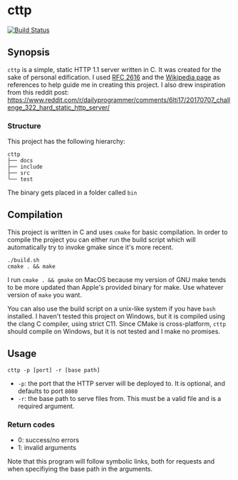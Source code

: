 # cttp

[![Build Status](https://travis-ci.org/afnanenayet/cttp.svg?branch=master)](https://travis-ci.org/afnanenayet/cttp)

## Synopsis

`cttp` is a simple, static HTTP 1.1 server written in C. It was created for the sake of
personal edification. I used [RFC 2616](https://tools.ietf.org/html/rfc2616) and
the [Wikipedia page](https://en.wikipedia.org/wiki/Hypertext_Transfer_Protocol) as
references to help guide me in creating this project. I also drew inspiration from
this reddit post: https://www.reddit.com/r/dailyprogrammer/comments/6lti17/20170707_challenge_322_hard_static_http_server/

### Structure

This project has the following hierarchy:

```
cttp
├── docs
├── include
├── src
└── test
```

The binary gets placed in a folder called `bin`

## Compilation

This project is written in C and uses `cmake` for basic compilation. In
order to compile the project you can either run the build script which will
automatically try to invoke gmake since it's more recent.

    ./build.sh
    cmake . && make

I run `cmake . && gmake` on MacOS because my version of GNU make tends to be
more updated than Apple's provided binary for make. Use whatever version of
`make` you want.

You can also use the build script on a unix-like system if you have `bash`
installed. I haven't tested this project on Windows, but it is compiled
using the clang C compiler, using strict C11. Since CMake is cross-platform,
`cttp` should compile on Windows, but it is not tested and I make no promises.

## Usage

`cttp -p [port] -r [base path]`

- `-p`: the port that the HTTP server will be deployed to. It is optional,
and defaults to port `8080`
- `-r`: the base path to serve files from. This must be a valid file and is
a required argument.

### Return codes

- 0: success/no errors
- 1: invalid arguments

Note that this program will follow symbolic links, both for requests and when
specifiying the base path in the arguments.

